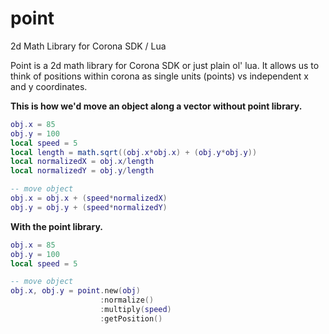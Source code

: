 #  point
2d Math Library for Corona SDK / Lua

Point is a 2d math library for Corona SDK or just plain ol' lua.  It allows us to think of positions within corona as single units (points) vs independent x and y coordinates.

**This is how we'd move an object along a vector without point library.**

```lua 
obj.x = 85
obj.y = 100
local speed = 5
local length = math.sqrt((obj.x*obj.x) + (obj.y*obj.y))
local normalizedX = obj.x/length
local normalizedY =	obj.y/length

-- move object
obj.x = obj.x + (speed*normalizedX)
obj.y = obj.y + (speed*normalizedY)
```

**With the point library.**
```lua
obj.x = 85
obj.y = 100
local speed = 5

-- move object
obj.x, obj.y = point.new(obj)
					:normalize()
					:multiply(speed)
					:getPosition()
```

